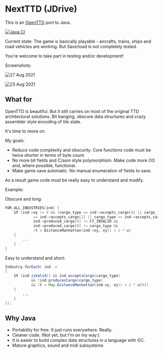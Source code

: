 # NextTTD (JDrive)

This is an [OpenTTD](https://www.openttd.org/) port to Java.

[![Java CI](https://github.com/dzavalishin/jdrive/actions/workflows/ant-ci.yml/badge.svg)](https://github.com/dzavalishin/jdrive/actions/workflows/ant-ci.yml)

Current state: The game is basically playable - aircrafts, trains, ships and road vehicles are working. But Save/load is not completely tested.

You're welcome to take part in testing and/or development!

Screenshots:

![27 Aug 2021](https://raw.githubusercontent.com/dzavalishin/jdrive/master/docs/history/2021-08-27_18-20-18.png)

![23 Aug 2021](https://user-images.githubusercontent.com/11458393/130508122-ea062c84-1a82-4f90-ab91-c5e9f677639f.png)

## What for

OpenTTD is beautiful. But it still carries on most of the original TTD architectural solutions. Bit banging, obscure data structures and crazy assembler style encoding of tile state.

It's time to move on.

My goals:

  * Reduce code complexity and obscurity. Core functions code must be twice shorter in terms of byte count.
  * No more bit fields and C/asm style polymorphism. Make code more OO and, where possible, functional.
  * Make game save automatic. No manual enumeration of fields to save.  

As a result game code must be really easy to understand and modify.

Example:

Obscure and long:
```c
FOR_ALL_INDUSTRIES(ind) {
	if (ind->xy != 0 && (cargo_type == ind->accepts_cargo[0] || cargo_type
			 == ind->accepts_cargo[1] || cargo_type == ind->accepts_cargo[2]) &&
			 ind->produced_cargo[0] != CT_INVALID &&
			 ind->produced_cargo[0] != cargo_type &&
			 (t = DistanceManhattan(ind->xy, xy)) < 2 * u) 
	{
		...
	}
}
```

Easy to understand and short:
```java
Industry.forEach( ind ->
{			
	if (ind.isValid() && ind.acceptsCargo(cargo_type) 
			&& !ind.producesCargo(cargo_type)
			&& (t = Map.DistanceManhattan(ind.xy, xy)) < 2 * u[0]) 
	{
		...
	}
});
```


## Why Java

  * Portability for free. It just runs everywhere. Really.
  * Cleaner code. (Not yet, but I'm on my way:)
  * It is easier to build complex data structures in a language with GC.
  * Mature graphics, sound and midi subsystems

